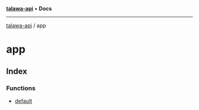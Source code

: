 [**talawa-api**](../README.md) • **Docs**

***

[talawa-api](../modules.md) / app

# app

## Index

### Functions

- [default](functions/default.md)

